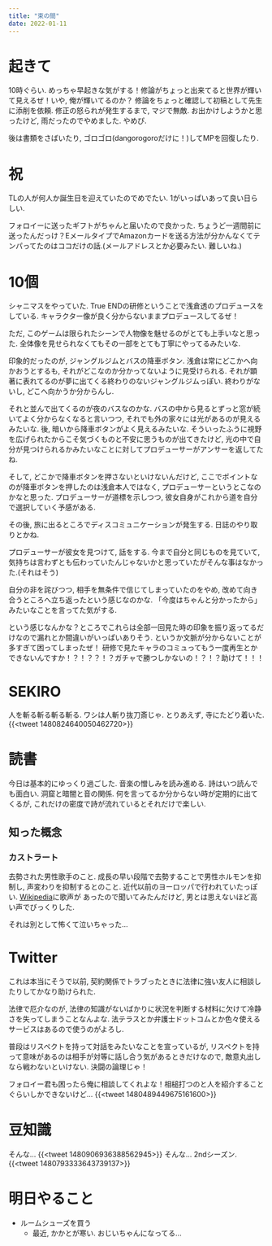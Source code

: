 ```yaml
---
title: "束の間"
date: 2022-01-11
---
```


# 起きて
10時ぐらい. めっちゃ早起きな気がする！修論がちょっと出来てると世界が輝いて見えるぜ！いや, 俺が輝いてるのか？
修論をちょっと確認して初稿として先生に添削を依頼. 修正の怒られが発生するまで, マジで無敵. お出かけしようかと思ったけど, 雨だったのでやめました. やめぴ.

後は書類をさばいたり, ゴロゴロ(dangorogoroだけに！)してMPを回復したり.
# 祝
TLの人が何人か誕生日を迎えていたのでめでたい. 1がいっぱいあって良い日らしい.

フォロイーに送ったギフトがちゃんと届いたので良かった. ちょうど一週間前に送ったんだっけ？EメールタイプでAmazonカードを送る方法が分かんなくてテンパってたのはココだけの話.(メールアドレスとか必要みたい. 難しいね.)

# 10個
シャニマスをやっていた. True ENDの研修ということで浅倉透のプロデュースをしている. キャラクター像が良く分からないままプロデュースしてるぜ！

ただ, このゲームは限られたシーンで人物像を魅せるのがとても上手いなと思った. 全体像を見せられなくてもその一部をとても丁寧にやってるみたいな.

印象的だったのが, ジャングルジムとバスの降車ボタン. 浅倉は常にどこかへ向かおうとするも, それがどこなのか分かってないように見受けられる. それが顕著に表れてるのが夢に出てくる終わりのないジャングルジムっぽい. 終わりがないし, どこへ向かうか分からんし.

それと並んで出てくるのが夜のバスなのかな. バスの中から見るとずっと窓が続いてよく分からなくなると言いつつ, それでも外の家々には光があるのが見えるみたいな. 後, 暗いから降車ボタンがよく見えるみたいな. そういったふうに視野を広げられたからこそ気づくものと不安に思うものが出てきたけど, 光の中で自分が見つけられるかみたいなことに対してプロデューサーがアンサーを返してたね.

そして, どこかで降車ボタンを押さないといけないんだけど, ここでポイントなのが降車ボタンを押したのは浅倉本人ではなく, プロデューサーというとこなのかなと思った. プロデューサーが道標を示しつつ, 彼女自身がこれから道を自分で選択していく予感がある.

その後, 旅に出るところでディスコミュニケーションが発生する. 日誌のやり取りとかね. 

プロデューサーが彼女を見つけて, 話をする. 今まで自分と同じものを見ていて, 気持ちは言わずとも伝わっていたんじゃないかと思っていたがそんな事はなかった.(それはそう)

自分の非を詫びつつ, 相手を無条件で信じてしまっていたのをやめ, 改めて向き合うところへ立ち返ったという感じなのかな. 「今度はちゃんと分かったから」みたいなことを言ってた気がする.

という感じなんかな？ところでこれらは全部一回見た時の印象を振り返ってるだけなので漏れとか間違いがいっぱいありそう. というか文脈が分からないことが多すぎて困ってしまったぜ！
研修で見たキャラのコミュってもう一度再生とかできないんですか！？！？？！？ガチャで勝つしかないの！？！？助けて！！！


# SEKIRO
人を斬る斬る斬る斬る. ワシは人斬り抜刀斎じゃ. とりあえず, 寺にたどり着いた.
{{<tweet 1480824640050462720>}}
# 読書
今日は基本的にゆっくり過ごした. 音楽の憎しみを読み進める. 詩はいつ読んでも面白い. 洞窟と暗闇と音の関係. 何を言ってるか分からない時が定期的に出てくるが, これだけの密度で詩が流れているとそれだけで楽しい.

## 知った概念
### カストラート
去勢された男性歌手のこと. 成長の早い段階で去勢することで男性ホルモンを抑制し, 声変わりを抑制するとのこと. 近代以前のヨーロッパで行われていたっぽい. [Wikipedia](https://ja.wikipedia.org/wiki/カストラート)に歌声が
あったので聞いてみたんだけど, 男とは思えないほど高い声でびっくりした.

それは別として怖くて泣いちゃった...

# Twitter
これは本当にそうで以前, 契約関係でトラブったときに法律に強い友人に相談したりしてかなり助けられた.

法律で厄介なのが, 法律の知識がないばかりに状況を判断する材料に欠けて冷静さを失ってしまうことなんよな. 法テラスとか弁護士ドットコムとか色々使えるサービスはあるので使うのがよろし.

普段はリスペクトを持って対話をみたいなことを宣っているが, リスペクトを持って意味があるのは相手が対等に話し合う気があるときだけなので, 敵意丸出しなら戦わないといけない. 決闘の論理じゃ！

フォロイー君も困ったら俺に相談してくれよな！相槌打つのと人を紹介することぐらいしかできないけど...
{{<tweet 1480489449675161600>}}

# 豆知識
そんな...
{{<tweet 1480906936388562945>}}
そんな... 2ndシーズン.
{{<tweet 1480793333643739137>}}
# 明日やること
- ルームシューズを買う
  - 最近, かかとが寒い. おじいちゃんになってる...